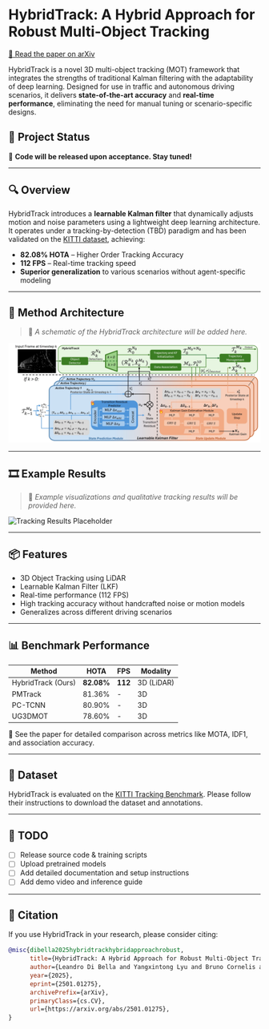 # HybridTrack: A Hybrid Approach for Robust Multi-Object Tracking

[📄 Read the paper on arXiv](https://www.arxiv.org/abs/2501.01275)

HybridTrack is a novel 3D multi-object tracking (MOT) framework that integrates the strengths of traditional Kalman filtering with the adaptability of deep learning. Designed for use in traffic and autonomous driving scenarios, it delivers **state-of-the-art accuracy** and **real-time performance**, eliminating the need for manual tuning or scenario-specific designs.

## 🔧 Project Status

🚧 **Code will be released upon acceptance. Stay tuned!**

---

## 🔍 Overview

HybridTrack introduces a **learnable Kalman filter** that dynamically adjusts motion and noise parameters using a lightweight deep learning architecture. It operates under a tracking-by-detection (TBD) paradigm and has been validated on the [KITTI dataset](https://www.cvlibs.net/datasets/kitti/), achieving:

- **82.08% HOTA** – Higher Order Tracking Accuracy
- **112 FPS** – Real-time tracking speed
- **Superior generalization** to various scenarios without agent-specific modeling

---

## 📐 Method Architecture

> 📌 *A schematic of the HybridTrack architecture will be added here.*

![Method Architecture Placeholder](model_architecture_11.jpg)

---

## 🎞️ Example Results

> 📌 *Example visualizations and qualitative tracking results will be provided here.*

![Tracking Results Placeholder](./assets/hybridtrack_demo.gif)

---

## 📦 Features

- 3D Object Tracking using LiDAR
- Learnable Kalman Filter (LKF)
- Real-time performance (112 FPS)
- High tracking accuracy without handcrafted noise or motion models
- Generalizes across different driving scenarios

---

## 📊 Benchmark Performance

| Method         | HOTA | FPS  | Modality |
|----------------|------|------|----------|
| HybridTrack (Ours) | **82.08%** | **112** | 3D (LiDAR) |
| PMTrack        | 81.36% | -    | 3D       |
| PC-TCNN        | 80.90% | -    | 3D       |
| UG3DMOT        | 78.60% | -    | 3D       |

📌 See the paper for detailed comparison across metrics like MOTA, IDF1, and association accuracy.

---

## 📁 Dataset

HybridTrack is evaluated on the [KITTI Tracking Benchmark](https://www.cvlibs.net/datasets/kitti/eval_tracking.php). Please follow their instructions to download the dataset and annotations.

---

## 📅 TODO

- [ ] Release source code & training scripts
- [ ] Upload pretrained models
- [ ] Add detailed documentation and setup instructions
- [ ] Add demo video and inference guide

---

## 📜 Citation

If you use HybridTrack in your research, please consider citing:

```bibtex
@misc{dibella2025hybridtrackhybridapproachrobust,
      title={HybridTrack: A Hybrid Approach for Robust Multi-Object Tracking}, 
      author={Leandro Di Bella and Yangxintong Lyu and Bruno Cornelis and Adrian Munteanu},
      year={2025},
      eprint={2501.01275},
      archivePrefix={arXiv},
      primaryClass={cs.CV},
      url={https://arxiv.org/abs/2501.01275}, 
}
